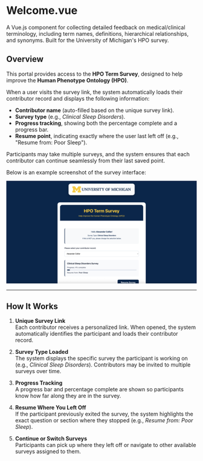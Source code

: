 # Welcome.vue

A Vue.js component for collecting detailed feedback on medical/clinical terminology, including term names, definitions, hierarchical relationships, and synonyms. Built for the University of Michigan's HPO survey.

## Overview

This portal provides access to the **HPO Term Survey**, designed to help improve the **Human Phenotype Ontology (HPO)**.  

When a user visits the survey link, the system automatically loads their contributor record and displays the following information:  
- **Contributor name** (auto-filled based on the unique survey link).  
- **Survey type** (e.g., *Clinical Sleep Disorders*).  
- **Progress tracking**, showing both the percentage complete and a progress bar.  
- **Resume point**, indicating exactly where the user last left off (e.g., "Resume from: Poor Sleep").  

Participants may take multiple surveys, and the system ensures that each contributor can continue seamlessly from their last saved point.  

Below is an example screenshot of the survey interface:

![Survey Screenshot](welcome.png)

---

## How It Works

1. **Unique Survey Link**  
   Each contributor receives a personalized link. When opened, the system automatically identifies the participant and loads their contributor record.

2. **Survey Type Loaded**  
   The system displays the specific survey the participant is working on (e.g., *Clinical Sleep Disorders*). Contributors may be invited to multiple surveys over time.

3. **Progress Tracking**  
   A progress bar and percentage complete are shown so participants know how far along they are in the survey.

4. **Resume Where You Left Off**  
   If the participant previously exited the survey, the system highlights the exact question or section where they stopped (e.g., *Resume from: Poor Sleep*).

5. **Continue or Switch Surveys**  
   Participants can pick up where they left off or navigate to other available surveys assigned to them.